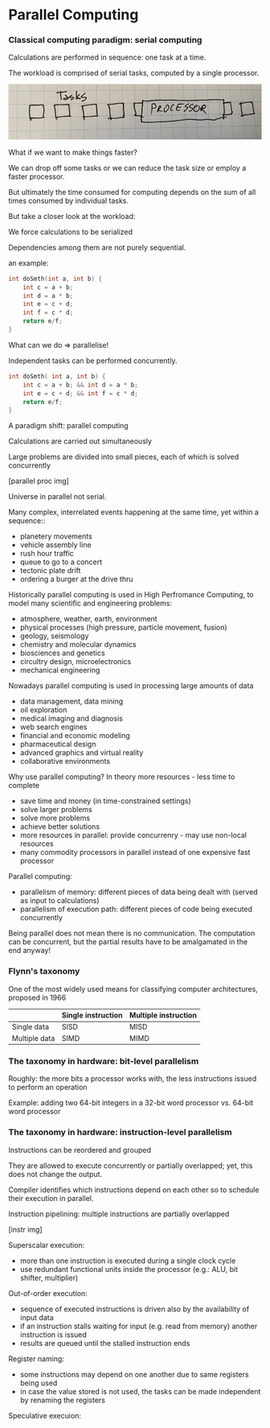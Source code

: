 # Parallel Computing

### Classical computing paradigm: serial computing



Calculations are performed in sequence: one task at a time.

The workload is comprised of serial tasks, computed by a single processor.

![](../.gitbook/assets/parallel_sequential.jpeg)



What if we want to make things faster?

We can drop off some tasks or we can reduce the task size or employ a faster processor.

But ultimately the time consumed for computing depends on the sum of all times consumed by individual tasks.

But take a closer look at the workload:





We force calculations to be serialized

Dependencies among them are not purely sequential.

an example:

```c
int doSmth(int a, int b) {
    int c = a + b;
    int d = a * b;
    int e = c + d;
    int f = c * d;
    return e/f; 
}
```

What can we do =&gt; parallelise!

Independent tasks can be performed concurrently.

```c
int doSmth( int a, int b) {
    int c = a + b; && int d = a * b;
    int e = c + d; && int f = c * d;
    return e/f;
}
```



A paradigm shift: parallel computing

Calculations are carried out simultaneously

Large problems are divided into small pieces, each of which is solved concurrently

\[parallel proc img\]

Universe in parallel not serial.

Many complex, interrelated events happening at the same time, yet within a sequence::

* planetery movements
* vehicle assembly line
* rush hour traffic
* queue to go to a concert
* tectonic plate drift
* ordering a burger at the drive thru

Historically parallel computing is used in High Perfromance Computing, to model many scientific and engineering problems:

* atmosphere, weather, earth, environment
* physical processes \(high pressure, particle movement, fusion\)
* geology, seismology
* chemistry and molecular dynamics
* biosciences and genetics
* circultry design, microelectronics
* mechanical engineering

Nowadays parallel computing is used in processing large amounts of data

* data management, data mining
* oil exploration
* medical imaging and diagnosis
* web search engines
* financial and economic modeling
* pharmaceutical design
* advanced graphics and virtual reality
* collaborative environments



Why use parallel computing? In theory more resources - less time to complete

* save time and money \(in time-constrained settings\)
* solve larger problems
* solve more problems
* achieve better solutions
* more resources in parallel: provide concurrenry - may use non-local resources
* many commodity processors in parallel instead of one expensive fast processor

Parallel computing:

* parallelism of memory: different pieces of data being dealt with \(served as input to calculations\)
* parallelism of execution path: different pieces of code being executed concurrently

Being parallel does not mean there is no communication. The computation can be concurrent, but the partial results have to be amalgamated in the end anyway!



### Flynn's taxonomy

One of the most widely used means for classifying computer architectures, proposed in 1966

|  | Single instruction | Multiple instruction |
| :--- | :--- | :--- |
| Single data | SISD | MISD |
| Multiple data | SIMD | MIMD |



### The taxonomy in hardware: bit-level parallelism

Roughly: the more bits a processor works with, the less instructions issued to perform an operation

Example: adding two 64-bit integers in a 32-bit word processor vs. 64-bit word processor



### The taxonomy in hardware: instruction-level parallelism

Instructions can be reordered and grouped

They are allowed to execute concurrently or partially overlapped; yet, this does not change the output.

Compiler identifies which instructions depend on each other so to schedule their execution in parallel.

Instruction pipelining: multiple instructions are partially overlapped

\[instr img\]



Superscalar execution:

* more than one instruction is executed during a single clock cycle
* use redundant functional units inside the processor \(e.g.: ALU, bit shifter, multiplier\)

Out-of-order execution:

* sequence of executed instructions is driven also by the availability of input data
* if an instruction stalls waiting for input \(e.g. read from memory\) another instruction is issued
* results are queued until the stalled instruction ends

Register naming:

* some instructions may depend on one another due to same registers being used
* in case the value stored is not used, the tasks can be made independent by renaming the registers

Speculative execuion:





